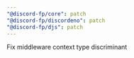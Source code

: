 ```yaml
---
"@discord-fp/core": patch
"@discord-fp/discordeno": patch
"@discord-fp/djs": patch
---
```


Fix middleware context type discriminant
